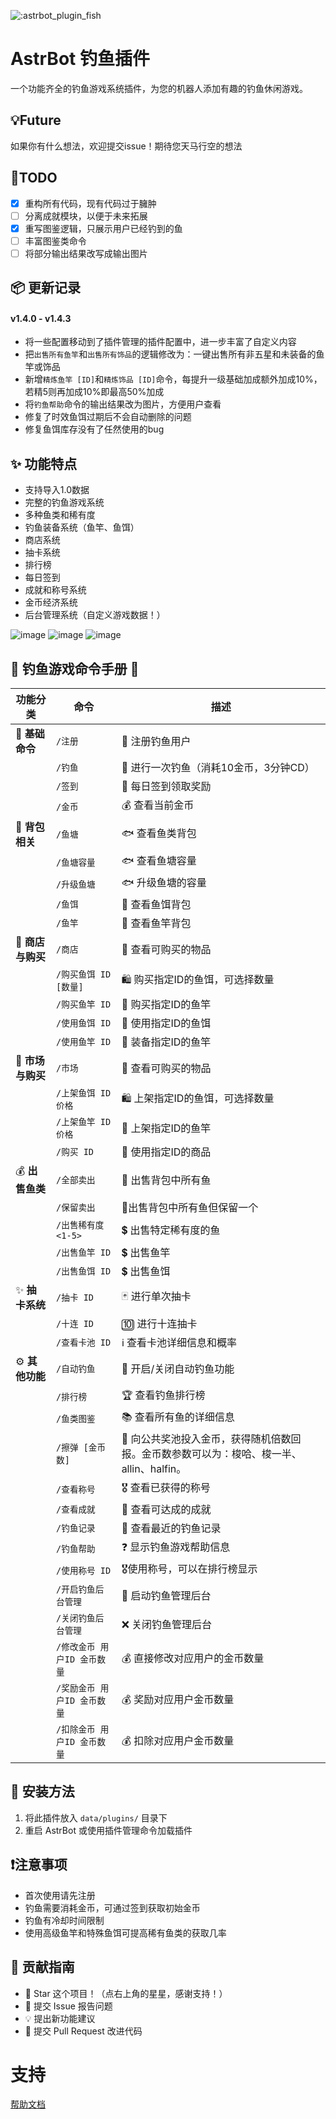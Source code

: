 ![:astrbot_plugin_fish](https://count.getloli.com/@:astrbot_plugin_fish?theme=capoo-1)

# AstrBot 钓鱼插件

一个功能齐全的钓鱼游戏系统插件，为您的机器人添加有趣的钓鱼休闲游戏。

## 💡Future

如果你有什么想法，欢迎提交issue！期待您天马行空的想法

## 🤝TODO

- [x] 重构所有代码，现有代码过于臃肿
- [ ] 分离成就模块，以便于未来拓展
- [x] 重写图鉴逻辑，只展示用户已经钓到的鱼
- [ ] 丰富图鉴类命令
- [ ] 将部分输出结果改写成输出图片

## 📦 更新记录

#### v1.4.0 - v1.4.3

- 将一些配置移动到了插件管理的插件配置中，进一步丰富了自定义内容
- 把`出售所有鱼竿`和`出售所有饰品`的逻辑修改为：一键出售所有非五星和未装备的鱼竿或饰品
- 新增`精炼鱼竿 [ID]`和`精炼饰品 [ID]`命令，每提升一级基础加成额外加成10%，若精5则再加成10%即最高50%加成
- 将`钓鱼帮助`命令的输出结果改为图片，方便用户查看
- 修复了时效鱼饵过期后不会自动删除的问题
- 修复鱼饵库存没有了任然使用的bug

## ✨ 功能特点

- 支持导入1.0数据
- 完整的钓鱼游戏系统
- 多种鱼类和稀有度
- 钓鱼装备系统（鱼竿、鱼饵）
- 商店系统
- 抽卡系统
- 排行榜
- 每日签到
- 成就和称号系统
- 金币经济系统
- 后台管理系统（自定义游戏数据！）

![image](https://github.com/user-attachments/assets/4dd1a179-967f-4cb9-82a5-ca3754b80bb0)
![image](https://github.com/user-attachments/assets/c80550e6-86a2-4373-b593-a7e2a8d0ab6b)
![image](https://github.com/user-attachments/assets/b7fd24bc-c0fe-4cee-9431-41b38af665e6)

## 🎣 钓鱼游戏命令手册 🎣

| 功能分类         | 命令                | 描述                                                  |
|--------------|-------------------|-----------------------------------------------------|
| 🌟 **基础命令**  | `/注册`             | 📝 注册钓鱼用户                                           |
|              | `/钓鱼`             | 🎣 进行一次钓鱼（消耗10金币，3分钟CD）                             |
|              | `/签到`             | 📅 每日签到领取奖励                                         |
|              | `/金币`             | 💰 查看当前金币                                           |
| 🎒 **背包相关**  | `/鱼塘`             | 🐟 查看鱼类背包                                           |
|              | `/鱼塘容量`           | 🐟 查看鱼塘容量                                           |
|              | `/升级鱼塘`           | 🐟 升级鱼塘的容量                                          |
|              | `/鱼饵`             | 🐛 查看鱼饵背包                                           |
|              | `/鱼竿`             | 🥢 查看鱼竿背包                                           |
| 🛒 **商店与购买** | `/商店`             | 🏪 查看可购买的物品                                         |
|              | `/购买鱼饵 ID [数量]`   | 🛍️ 购买指定ID的鱼饵，可选择数量                                 |
|              | `/购买鱼竿 ID`        | 🛒 购买指定ID的鱼竿                                        |
|              | `/使用鱼饵 ID`        | 🎣 使用指定ID的鱼饵                                        |
|              | `/使用鱼竿 ID`        | 🎣 装备指定ID的鱼竿                                        |
| 🛒 **市场与购买** | `/市场`             | 🏪 查看可购买的物品                                         |
|              | `/上架鱼饵 ID 价格`     | 🛍️ 上架指定ID的鱼饵，可选择数量                                 |
|              | `/上架鱼竿 ID 价格`     | 🛒 上架指定ID的鱼竿                                        |
|              | `/购买 ID`          | 🎣 使用指定ID的商品                                        |
| 💰 **出售鱼类**  | `/全部卖出`           | 💸 出售背包中所有鱼                                         |
|              | `/保留卖出`           | 💸出售背包中所有鱼但保留一个                                     |
|              | `/出售稀有度 <1-5>`    | 💲 出售特定稀有度的鱼                                        |
|              | `/出售鱼竿 ID`        | 💲 出售鱼竿                                             |
|              | `/出售鱼饵 ID`        | 💲 出售鱼饵                                             |
| ✨ **抽卡系统**   | `/抽卡 ID`          | 🃏 进行单次抽卡                                           |
|              | `/十连 ID`          | 🔟 进行十连抽卡                                           |
|              | `/查看卡池 ID`        | ℹ️ 查看卡池详细信息和概率                                      |
| ⚙️ **其他功能**  | `/自动钓鱼`           | 🤖 开启/关闭自动钓鱼功能                                      |
|              | `/排行榜`            | 🏆 查看钓鱼排行榜                                          |
|              | `/鱼类图鉴`           | 📚 查看所有鱼的详细信息                                       |
|              | `/擦弹 [金币数]`       | 🎯 向公共奖池投入金币，获得随机倍数回报。金币数参数可以为：梭哈、梭一半、allin、halfin。 |
|              | `/查看称号`           | 🎖️ 查看已获得的称号                                        |
|              | `/查看成就`           | 🎉 查看可达成的成就                                         |
|              | `/钓鱼记录`           | 📜 查看最近的钓鱼记录                                        |
|              | `/钓鱼帮助`           | ❓ 显示钓鱼游戏帮助信息                                        |
|              | `/使用称号 ID`        | 🎖️使用称号，可以在排行榜显示                                    |
|              | `/开启钓鱼后台管理`       | 🔄 启动钓鱼管理后台                                         |  
|              | `/关闭钓鱼后台管理`       | ❌ 关闭钓鱼管理后台                                          |  
|              | `/修改金币 用户ID 金币数量` | 💰 直接修改对应用户的金币数量                                    |  
|              | `/奖励金币 用户ID 金币数量` | 💰 奖励对应用户金币数量                                       |
|              | `/扣除金币 用户ID 金币数量` | 💰 扣除对应用户金币数量                                       |

## 🔧 安装方法

1. 将此插件放入 `data/plugins/` 目录下
2. 重启 AstrBot 或使用插件管理命令加载插件

## ❗注意事项

- 首次使用请先注册
- 钓鱼需要消耗金币，可通过签到获取初始金币
- 钓鱼有冷却时间限制
- 使用高级鱼竿和特殊鱼饵可提高稀有鱼类的获取几率

## 👥 贡献指南

- 🌟 Star 这个项目！（点右上角的星星，感谢支持！）
- 🐛 提交 Issue 报告问题
- 💡 提出新功能建议
- 🔧 提交 Pull Request 改进代码

# 支持

[帮助文档](https://astrbot.app)
